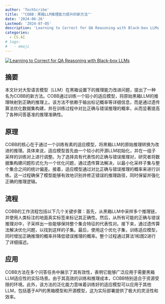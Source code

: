 ```yaml
---
author: 'TechScribe'
title: '"COBB：黑箱LLM推理能力提升的新方法"'
date: '2024-06-26'
Lastmod: '2024-07-05'
description: 'Learning to Correct for QA Reasoning with Black-box LLMs'
categories:
  - CS.AI
# tags:
#   - emoji
---
```


[![Learning to Correct for QA Reasoning with Black-box LLMs](https://arxiv-research-1301205113.cos.ap-guangzhou.myqcloud.com/images/2406.18695v1.pdf_0.jpg)](https://arxiv.org/abs/2406.18695v1)

## 摘要

本文针对大型语言模型（LLM）在黑箱设置下的推理能力改进问题，提出了一种名为COBB的新方法。COBB通过训练一个较小的适应模型，将原始黑箱LLM的推理映射到正确的推理上。该方法不依赖于输出标记概率等详细信息，而是通过遗传算法优化数据集构建，并在训练过程中对比正确与错误推理的概率，从而显著提高了各种问答基准的推理准确性。<!--more-->

## 原理

COBB的核心在于通过一个训练有素的适应模型，将黑箱LLM的原始推理转换为改进的推理。具体来说，适应模型首先由一个较小的开源LLM初始化，并在一组子采样的训练对上进行调整。为了选择具有代表性的正确与错误推理对，研究者将数据集构建问题形式化为一个优化问题，通过遗传算法解决，以最小化采样子集与整个集合之间的统计偏差。接着，适应模型通过对比正确与错误推理的概率来进行训练。这一过程确保了模型能够有效地识别并修正错误的推理路径，同时保留并强化正确的推理逻辑。

## 流程

COBB的工作流程包括以下几个关键步骤：首先，从黑箱LLM中采样多个推理链，并使用人类标注的地面真实标签来标记其正确性。然后，从所有可能的正确与错误推理对中，子采样出一些能够保持整个集合特征的代表性对。接下来，通过遗传算法解决优化问题，以找到这样的子集。最后，使用这个优化子集，训练适应模型，同时增加正确推理的概率并降低错误推理的概率。整个过程通过算法1和图2进行了详细描述。

## 应用

COBB方法在多个问答任务中展示了其有效性，表明它能够广泛应用于需要黑箱LLM适应性的实际场景。由于其高效的训练和推理成本，COBB特别适合于资源受限的环境。此外，该方法的泛化能力意味着训练好的适应模型可以应用于其他LLM，包括基于API的黑箱模型和开源模型，这为实际部署提供了极大的灵活性和效率。